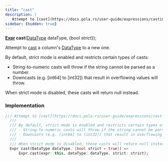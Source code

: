 ```yaml
---
title: "cast"
description: |
   Attempt to [cast](https://docs.pola.rs/user-guide/expressions/casting) a column's [DataType] to a new one.
sidebar: {hidden: true}
---
```

<span class="dart-code"><strong>[Expr] cast</strong>(<span class="nobr">[DataType] dataType</span>, {<span class="nobr">bool <i>strict</i></span>});</span>

 Attempt to [cast](https://docs.pola.rs/user-guide/expressions/casting) a column's [DataType] to a new one.

 By default, strict mode is enabled and restricts certain types of casts:
 - String-to-numeric casts will throw if the string cannot be parsed as a number.
 - Downcasts (e.g. [int64] to [int32]) that result in overflowing values will throw.

 When strict mode is disabled, these casts will return null instead.
### Implementation
```dart
/// Attempt to [cast](https://docs.pola.rs/user-guide/expressions/casting) a column's [DataType] to a new one.
  ///
  /// By default, strict mode is enabled and restricts certain types of casts:
  /// - String-to-numeric casts will throw if the string cannot be parsed as a number.
  /// - Downcasts (e.g. [int64] to [int32]) that result in overflowing values will throw.
  ///
  /// When strict mode is disabled, these casts will return null instead.
  Expr cast(DataType dataType, {bool strict = true}) =>
      Expr.cast(expr: this, dataType: dataType, strict: strict);
```

[Expr]: /reference/classes/expr/
[DataType]: /reference/classes/datatype/